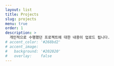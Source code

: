 ```yaml
---
layout: list
title: Projects
slug: projects
menu: true
order: 1
description: >
  개인적으로 수행했던 프로젝트에 대한 내용이 업로드 됩니다.
# accent_color: '#268bd2'
# accent_image:
#   background: '#202020'
#   overlay:    false
---
```

